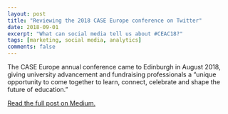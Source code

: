 ```yaml
---
layout: post
title: "Reviewing the 2018 CASE Europe conference on Twitter"
date: 2018-09-01
excerpt: "What can social media tell us about #CEAC18?"
tags: [marketing, social media, analytics]
comments: false
---
```


The CASE Europe annual conference came to Edinburgh in August 2018, giving university advancement and fundraising professionals a “unique opportunity to come together to learn, connect, celebrate and shape the future of education.”

[Read the full post on Medium.][1]

[1]: https://medium.com/@chrisBow/reviewing-the-2018-case-europe-conference-on-twitter-885e89a59b22